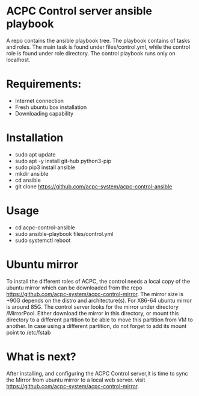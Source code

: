 # ACPC Control server ansible playbook
A repo contains the ansible playbook tree. The playbook contains of tasks and roles. The main task is found under files/control.yml,
while the control role is found under role directory. The control playbook runs only on localhost.

# Requirements:
  * Internet connection
  * Fresh ubuntu box installation
  * Downloading capability

# Installation
  * sudo apt update
  * sudo apt -y install git-hub python3-pip
  * sudo pip3 install ansible
  * mkdir ansible
  * cd ansible
  * git clone https://github.com/acpc-system/acpc-control-ansible

# Usage
  * cd acpc-control-ansible
  * sudo ansible-playbook files/control.yml
  * sudo systemctl reboot

# Ubuntu mirror
To install the different roles of ACPC, the control needs a local copy of the ubuntu mirror which can be downloaded from the repo 
https://github.com/acpc-system/acpc-control-mirror.
The mirror size is +90G depends on the distro and architecture(s). For X86-64 ubuntu mirror is around 85G. The control server looks for the mirror under directory /MirrorPool. Either download the mirror in this directory, or mount this directory to a different partition to be able to move this partition from VM to another. In case using a different partition, do not forget to add its mount point to /etc/fstab

# What is next?
After installing, and configuring the ACPC Control server,it is time to sync the Mirror from ubuntu mirror to a local web server. visit https://github.com/acpc-system/acpc-control-mirror.
